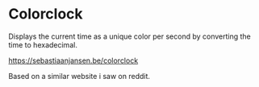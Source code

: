 # Colorclock

Displays the current time as a unique color per second by converting the time to hexadecimal.

https://sebastiaanjansen.be/colorclock

Based on a similar website i saw on reddit.